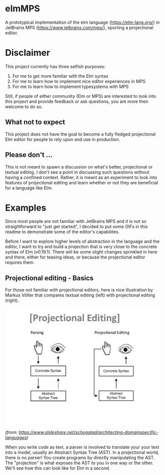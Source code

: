 # elmMPS
A prototypical implementation of the elm language (https://elm-lang.org/) in JetBrains MPS (https://www.jetbrains.com/mps/), sporting a projectional editor.

# Disclaimer

This project currently has three selfish purposes:
1. For me to get more familiar with the Elm syntax
2. For me to learn how to implement nice editor experiences in MPS
3. For me to learn how to implement typesystems with MPS

Still, if people of either community (Elm or MPS) are interested to look into this project and provide feedback or ask questions, you are more then welcome to do so.

## What not to expect
This project does not have the goal to become a fully fledged projectional Elm editor for people to rely upon and use in production.

## Please don't ...
This is not meant to spawn a discussion on what's better, projectional or textual editing. I don't see a point in discussing such questions without having a confined context.
Rather, it is meant as an experiment to look into features of projectional editing and learn whether or not they are beneficial for a language like Elm.

# Examples
Since most people are not familiar with JetBrains MPS and it is not so straightforward to "just get started", I decided to put some GIFs in this readme to demonstrate some of the editor's capabilites.

Before I want to explore higher levels of abstraction in the language and the editor, I want to try and build a projection that is very close to the concrete syntax of Elm (v0.19.1).
There will be some slight changes sprinkled in here and there, either for teasing ideas, or because the projectional editor requires them.

## Projectional editing - Basics
For those not familiar with projectional editors, here is nice illustration by Markus Völter that compares textual editing (left) with projectional editing (right).

![projectional editing](https://github.com/digital-ember/elmMPS/blob/master/images/projectionalEditing.jpg)

_(from: https://www.slideshare.net/schogglad/architecting-domainspecific-languages)_

When you write code as text, a parser is involved to translate your your text into a model, usually an Abstract Syntax Tree (AST). In a projectional world, there is no parser! You create programs by directly manipulating the AST. The "projection" is what exposes the AST to you in one way or the other. We'll see how this can look like for Elm in a second.


